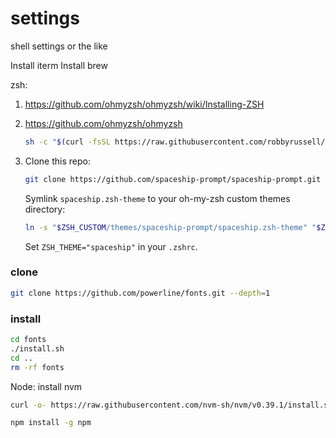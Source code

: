 # settings
shell settings or the like


Install iterm
Install brew

zsh:
1. https://github.com/ohmyzsh/ohmyzsh/wiki/Installing-ZSH
2. https://github.com/ohmyzsh/ohmyzsh
    ```zsh
    sh -c "$(curl -fsSL https://raw.githubusercontent.com/robbyrussell/oh-my-zsh/master/tools/install.sh)"
    ```
3. Clone this repo:

    ```zsh
    git clone https://github.com/spaceship-prompt/spaceship-prompt.git "$ZSH_CUSTOM/themes/spaceship-prompt" --depth=1
    ```

    Symlink `spaceship.zsh-theme` to your oh-my-zsh custom themes directory:

    ```zsh
    ln -s "$ZSH_CUSTOM/themes/spaceship-prompt/spaceship.zsh-theme" "$ZSH_CUSTOM/themes/spaceship.zsh-theme"
    ```
    
    Set `ZSH_THEME="spaceship"` in your `.zshrc`.


### clone

 ```zsh
git clone https://github.com/powerline/fonts.git --depth=1
```


### install

 ```zsh
cd fonts
./install.sh
cd ..
rm -rf fonts
```

Node:
install nvm

```zsh
curl -o- https://raw.githubusercontent.com/nvm-sh/nvm/v0.39.1/install.sh | bash
```
```zsh
npm install -g npm
```
